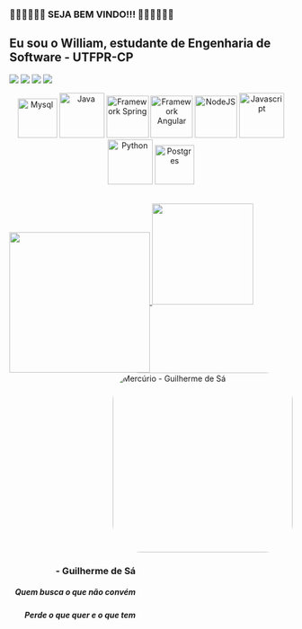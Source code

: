 ### 👏🏾👏🏾👏🏾    SEJA BEM VINDO!!!   👏🏾👏🏾👏🏾
## Eu sou o William, estudante de Engenharia de Software - UTFPR-CP
<!-- <p align="center"><a href="http://curiosamentegigante.orgfree.com/SONY.html" style="font-size: big;">Primeiro site feito por mim em HTML e CSS</a></p> -->
<div> 

  <a href="https://www.linkedin.com/in/william-da-cruz-pires-913450207/" target="_blank"><img src="https://img.shields.io/badge/LinkedIn-0077B5?style=for-the-badge&logo=linkedin&logoColor=white"></a>
  <a href="williamcruzpires@alunos.utfpr.edu.br" target="_blank"><img src="https://img.shields.io/badge/-Gmail-%23333?style=for-the-badge&logo=gmail&logoColor=white"></a>
  <a href="https://instagram.com/williamcp19/" target="_blank"><img src="https://img.shields.io/badge/-Instagram-%23E4405F?style=for-the-badge&logo=instagram&logoColor=white" target="_blank"></a>
  <a href="https://www.facebook.com/william.dacruzpires/" target="_blank"><img src="https://img.shields.io/badge/Facebook-1877F2?style=for-the-badge&logo=facebook&logoColor=white"></a>
  <!--<img align="right" alt="EngSoft UTFPR" height="170" style="border-radius:50px;" src="http://www.deviante.com.br/wp-content/uploads/2021/02/25.-Engenharia-de-Software.png"> <br><br> -->

  <p align="center">
    <img alt="Mysql" height="70" width="70" <img src="https://cdn.jsdelivr.net/gh/devicons/devicon@latest/icons/mysql/mysql-original.svg" />
    <img alt="Java" height="80" width="80" src="https://cdn.jsdelivr.net/gh/devicons/devicon/icons/java/java-plain-wordmark.svg" />
    <img alt="Framework Spring" height="75" width="75" src="https://cdn.jsdelivr.net/gh/devicons/devicon/icons/spring/spring-original-wordmark.svg" />
    <img alt="Framework Angular" height="75" width="75" src="https://cdn.jsdelivr.net/gh/devicons/devicon@latest/icons/angular/angular-original.svg" />
    <img alt="NodeJS" height="75" width="75" src="https://cdn.jsdelivr.net/gh/devicons/devicon@latest/icons/nodejs/nodejs-original-wordmark.svg" />
    <img alt="Javascript" height="80" width="80" src="https://cdn.jsdelivr.net/gh/devicons/devicon@latest/icons/javascript/javascript-original.svg" />
    <img alt="Python" height="80" width="80" src="https://cdn.jsdelivr.net/gh/devicons/devicon/icons/python/python-original-wordmark.svg" />   
    <img alt="Postgres" height="70" width="70" src="https://cdn.jsdelivr.net/gh/devicons/devicon@latest/icons/postgresql/postgresql-original.svg" />
  </p>

  <div>
    <a href="htpps://github.com/WilliamCP19"> <br>
    <img height=250 align="center" src="https://github-readme-stats.vercel.app/api/top-langs?username=WilliamCP19&theme=gruvbox&layout=compact&langs_count=8&card_width=320" />
   <!-- <img height="200em" src="https://github-readme-stats.vercel.app/api?username=WilliamCP19&show_icons=true&theme=dracula&include_all_commit=true&cout_private=true" /> -->
    <img height="180em" src="https://github-readme-stats.vercel.app/api/top-langs/?username=WilliamCP19&layout=compact&langs_count=16&theme=dracula />
  </div>
  
<div align="right">
  <img align="right" alt="Mercúrio - Guilherme de Sá" width="320" style="border-radius:50px;" src="https://i.ytimg.com/vi/huR6J4v9aZU/maxresdefault.jpg"> 
  <div align="right" style="display: inline-block; vertical-align: top; margin-left: 10px;">

  ### - Guilherme de Sá
  <h5>Quem busca o que não convém</h5>
  <h5>Perde o que quer e o que tem</h5>
</div>
</div>



<!-- <div style="display: flex; align-items: center;">
  <img alt="Rosa" height="100" style="border-radius:50px;" src="https://i.pinimg.com/originals/7f/43/19/7f431908180fb8d47ff4a0ffdcb8c67f.jpg">
  <div style="margin-left: 10px;">
    <h5>É assim</h5>
    <h5>Não existe uma estrada sequer</h5>
    <h5>Para atravessar</h5>
    <h5>Que não vá sangrar</h5>
    <h5>Nem cansar seus pés.</h5>
  </div>
</div> -->
  <!-- <img align="center" alt="Linguagem C" height="50" width="50" src="https://cdn.jsdelivr.net/gh/devicons/devicon/icons/c/c-original.svg" /> -->
</div>

  <!-- <img align="right" alt="software engineer" height="100" style="border-radius:50px;" src="https://play-lh.googleusercontent.com/XUWIAxTuMzOnyJbYq7CZ6UU98f0sw_dSvs-_I3-7kcHRFmVSTI1M2hlU3rREVdonb-Q"> -->
  
  
